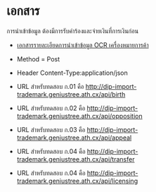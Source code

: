# เอกสาร
การนำเข้าข้อมูล ต้องมีการรับคำร้องและจ่ายเงินที่การเงินก่อน
- [เอกสารรายละเอียดการนำเข้าข้อมูล OCR เครื่องหมายการค้า](https://docs.google.com/a/geniustree.co.th/document/d/1jA8GIWV19zpSPqYt7gXX52FyuJT6q4YWpLs8KmpN_XU/edit?usp=sharing)


- Method = Post
- Header  Content-Type:application/json
- URL สำหรับทดสอบ ก.01  คือ http://dip-import-trademark.geniustree.ath.cx/api/birth
- URL สำหรับทดสอบ ก.02  คือ http://dip-import-trademark.geniustree.ath.cx/api/opposition
- URL สำหรับทดสอบ ก.03  คือ http://dip-import-trademark.geniustree.ath.cx/api/appeal
- URL สำหรับทดสอบ ก.04  คือ http://dip-import-trademark.geniustree.ath.cx/api/transfer
- URL สำหรับทดสอบ ก.04  คือ http://dip-import-trademark.geniustree.ath.cx/api/licensing